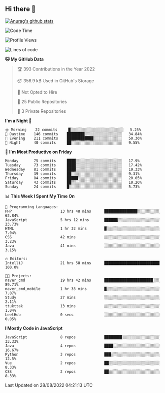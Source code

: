 ## Hi there 👋

[![Anurag's github stats](https://github-readme-stats.vercel.app/api?username=Songwonseok)](https://github.com/anuraghazra/github-readme-stats)



<!--START_SECTION:waka-->
![Code Time](http://img.shields.io/badge/Code%20Time-1%2C731%20hrs%2019%20mins-blue)

![Profile Views](http://img.shields.io/badge/Profile%20Views-0-blue)

![Lines of code](https://img.shields.io/badge/From%20Hello%20World%20I%27ve%20Written-3%20Million%20lines%20of%20code-blue)

**🐱 My GitHub Data** 

> 🏆 393 Contributions in the Year 2022
 > 
> 📦 356.9 kB Used in GitHub's Storage 
 > 
> 🚫 Not Opted to Hire
 > 
> 📜 25 Public Repositories 
 > 
> 🔑 3 Private Repositories  
 > 
**I'm a Night 🦉** 

```text
🌞 Morning    22 commits     █░░░░░░░░░░░░░░░░░░░░░░░░   5.25% 
🌆 Daytime    146 commits    ████████░░░░░░░░░░░░░░░░░   34.84% 
🌃 Evening    211 commits    ████████████░░░░░░░░░░░░░   50.36% 
🌙 Night      40 commits     ██░░░░░░░░░░░░░░░░░░░░░░░   9.55%

```
📅 **I'm Most Productive on Friday** 

```text
Monday       75 commits     ████░░░░░░░░░░░░░░░░░░░░░   17.9% 
Tuesday      73 commits     ████░░░░░░░░░░░░░░░░░░░░░   17.42% 
Wednesday    81 commits     ████░░░░░░░░░░░░░░░░░░░░░   19.33% 
Thursday     39 commits     ██░░░░░░░░░░░░░░░░░░░░░░░   9.31% 
Friday       84 commits     █████░░░░░░░░░░░░░░░░░░░░   20.05% 
Saturday     43 commits     ██░░░░░░░░░░░░░░░░░░░░░░░   10.26% 
Sunday       24 commits     █░░░░░░░░░░░░░░░░░░░░░░░░   5.73%

```


📊 **This Week I Spent My Time On** 

```text
💬 Programming Languages: 
PHP                      13 hrs 48 mins      ███████████████░░░░░░░░░░   62.84% 
JavaScript               5 hrs 12 mins       ██████░░░░░░░░░░░░░░░░░░░   23.73% 
HTML                     1 hr 32 mins        █░░░░░░░░░░░░░░░░░░░░░░░░   7.04% 
CSS                      42 mins             ░░░░░░░░░░░░░░░░░░░░░░░░░   3.23% 
Java                     41 mins             ░░░░░░░░░░░░░░░░░░░░░░░░░   3.15%

🔥 Editors: 
IntelliJ                 21 hrs 58 mins      █████████████████████████   100.0%

🐱‍💻 Projects: 
naver_cmd                19 hrs 42 mins      ██████████████████████░░░   89.71% 
naver_cmd_mobile         1 hr 33 mins        █░░░░░░░░░░░░░░░░░░░░░░░░   7.07% 
Study                    27 mins             ░░░░░░░░░░░░░░░░░░░░░░░░░   2.11% 
ttukttak                 13 mins             ░░░░░░░░░░░░░░░░░░░░░░░░░   1.04% 
LeetHub                  0 secs              ░░░░░░░░░░░░░░░░░░░░░░░░░   0.05%

```

**I Mostly Code in JavaScript** 

```text
JavaScript               8 repos             ████████░░░░░░░░░░░░░░░░░   33.33% 
Java                     4 repos             ████░░░░░░░░░░░░░░░░░░░░░   16.67% 
Python                   3 repos             ███░░░░░░░░░░░░░░░░░░░░░░   12.5% 
Vue                      2 repos             ██░░░░░░░░░░░░░░░░░░░░░░░   8.33% 
CSS                      2 repos             ██░░░░░░░░░░░░░░░░░░░░░░░   8.33%

```



 Last Updated on 28/08/2022 04:21:13 UTC
<!--END_SECTION:waka-->
